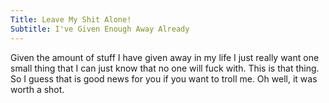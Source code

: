 ```yaml
---
Title: Leave My Shit Alone!
Subtitle: I've Given Enough Away Already
---
```


Given the amount of stuff I have given away in my life I just really want one small thing that I can just know that no one will fuck with. This is that thing. So I guess that is good news for you if you want to troll me. Oh well, it was worth a shot.

